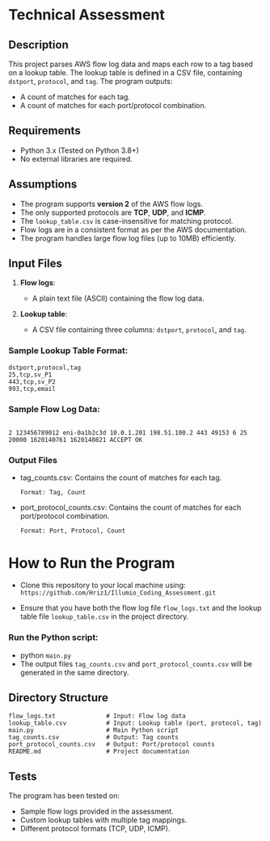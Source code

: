 # Technical Assessment

## Description
This project parses AWS flow log data and maps each row to a tag based on a lookup table. The lookup table is defined in a CSV file, containing `dstport`, `protocol`, and `tag`. The program outputs:

- A count of matches for each tag.
- A count of matches for each port/protocol combination.

## Requirements
- Python 3.x (Tested on Python 3.8+)
- No external libraries are required.

## Assumptions
- The program supports **version 2** of the AWS flow logs.
- The only supported protocols are **TCP**, **UDP**, and **ICMP**.
- The `lookup_table.csv` is case-insensitive for matching protocol.
- Flow logs are in a consistent format as per the AWS documentation.
- The program handles large flow log files (up to 10MB) efficiently.

## Input Files
1. **Flow logs**: 
   - A plain text file (ASCII) containing the flow log data.
  
2. **Lookup table**: 
   - A CSV file containing three columns: `dstport`, `protocol`, and `tag`.

### Sample Lookup Table Format:
```csv
dstport,protocol,tag
25,tcp,sv_P1
443,tcp,sv_P2
993,tcp,email
```
### Sample Flow Log Data:

```

2 123456789012 eni-0a1b2c3d 10.0.1.201 198.51.100.2 443 49153 6 25 20000 1620140761 1620140821 ACCEPT OK

```

### Output Files
  - tag_counts.csv: Contains the count of matches for each tag.

    `Format: Tag, Count`

  - port_protocol_counts.csv: Contains the count of matches for each port/protocol combination.

    `Format: Port, Protocol, Count`

# How to Run the Program

  - Clone this repository to your local machine using: ``` https://github.com/Hriz1/Illumio_Coding_Assessment.git ```

  - Ensure that you have both the flow log file `flow_logs.txt` and the lookup table file `lookup_table.csv` in the project directory.

### Run the Python script:
  - python `main.py`
  -  The output files `tag_counts.csv` and `port_protocol_counts.csv` will be generated in the same directory.

## Directory Structure

```
flow_logs.txt              # Input: Flow log data
lookup_table.csv           # Input: Lookup table (port, protocol, tag)
main.py                    # Main Python script
tag_counts.csv             # Output: Tag counts
port_protocol_counts.csv   # Output: Port/protocol counts
README.md                  # Project documentation
```

## Tests

The program has been tested on:
  - Sample flow logs provided in the assessment.
  - Custom lookup tables with multiple tag mappings.
  - Different protocol formats (TCP, UDP, ICMP).
